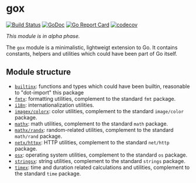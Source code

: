 # gox

[![Build Status](https://travis-ci.org/icza/gox.svg?branch=master)](https://travis-ci.org/icza/gox)
[![GoDoc](https://godoc.org/github.com/icza/gox?status.svg)](https://godoc.org/github.com/icza/gox)
[![Go Report Card](https://goreportcard.com/badge/github.com/icza/gox)](https://goreportcard.com/report/github.com/icza/gox)
[![codecov](https://codecov.io/gh/icza/gox/branch/master/graph/badge.svg)](https://codecov.io/gh/icza/gox)

_This module is in alpha phase._

The `gox` module is a minimalistic, lightweigt extension to Go.
It contains constants, helpers and utilities which could have been part of Go itself.

## Module structure

- [`builtinx`](https://github.com/icza/gox/tree/master/builtinx): functions and types which could have been builtin, reasonable to "dot-import" this package
- [`fmtx`](https://github.com/icza/gox/tree/master/fmtx): formatting utilities,
complement to the standard `fmt` package.
- [`i18n`](https://github.com/icza/gox/tree/master/i18n): internationalization utilities.
- [`imagex/colorx`](https://github.com/icza/gox/tree/master/imagex/colorx): color utilities,
complement to the standard `image/color` package.
- [`mathx`](https://github.com/icza/gox/tree/master/mathx): math utilities,
complement to the standard `math` package.
- [`mathx/randx`](https://github.com/icza/gox/tree/master/mathx/randx): random-related utilities,
complement to the standard `math/rand` package.
- [`netx/httpx`](https://github.com/icza/gox/tree/master/netx/httpx): HTTP utilities,
complement to the standard `net/http` package.
- [`osx`](https://github.com/icza/gox/tree/master/osx): operating system utilities,
complement to the standard `os` package.
- [`stringsx`](https://github.com/icza/gox/tree/master/stringsx): string utilities,
complement to the standard `strings` package.
- [`timex`](https://github.com/icza/gox/tree/master/timex): time and duration related calculations and utilities,
complement to the standard `time` package.
